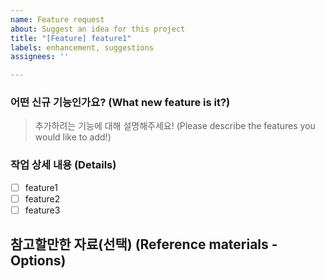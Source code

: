 ```yaml
---
name: Feature request
about: Suggest an idea for this project
title: "[Feature] feature1"
labels: enhancement, suggestions
assignees: ''

---
```


### 어떤 신규 기능인가요? (What new feature is it?)

> 추가하려는 기능에 대해 설명해주세요! (Please describe the features you would like to add!)

### 작업 상세 내용 (Details)

- [ ] feature1
- [ ] feature2
- [ ] feature3

## 참고할만한 자료(선택) (Reference materials - Options)
